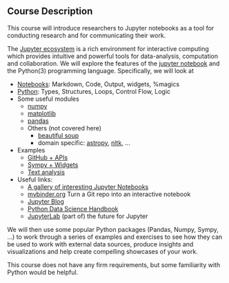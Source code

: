## Course Description

This course will introduce researchers to Jupyter notebooks as a tool for
conducting research and for communicating their work.

The [Jupyter ecosystem](https://jupyter.org) is a rich environment for
interactive computing which provides intuitive and powerful tools for
data-analysis, computation and collaboration. We will explore the features of
the [jupyter notebook](https://jupyter-notebook.readthedocs.io/en/stable/) and
the Python(3) programming language. Specifically, we will look at

  * [Notebooks](./notebooks/): Markdown, Code, Output, widgets, %magics
  * [Python](./python/): Types, Structures, Loops, Control Flow, Logic
  * Some useful modules
    - [numpy](./numpy/)
    - [matplotlib](./matplotlib/)
    - [pandas](./pandas/)
    - Others (not covered here)
      - [beautiful soup](https://www.crummy.com/software/BeautifulSoup/bs4/doc/)
      - domain specific: [astropy](https://www.astropy.org/), [nltk](https://www.nltk.org/), ...
  * Examples
    - [GitHub + APIs](./examples/github/)
    - [Sympy + Widgets](./examples/sympyAndWidgets/)
    - [Text analysis](./examples/entropy/)
  * Useful links:
    * [A gallery of interesting Jupyter Notebooks](https://github.com/jupyter/jupyter/wiki/A-gallery-of-interesting-Jupyter-Notebooks)
    * [mybinder.org](https://gke.mybinder.org/) Turn a Git repo into an interactive notebook
    * [Jupyter Blog](https://blog.jupyter.org/)
    * [Python Data Science Handbook](https://jakevdp.github.io/PythonDataScienceHandbook/)
    * [JupyterLab](https://github.com/jupyterlab/jupyterlab) (part of) the future for Jupyter

We will then use some popular Python packages (Pandas, Numpy, Sympy, ...)
to work through a series of examples and exercises to see how they can be used
to work with external data sources, produce insights and visualizations and help
create compelling showcases of your work.

This course does not have any firm requirements, but some familiarity with
Python would be helpful.
